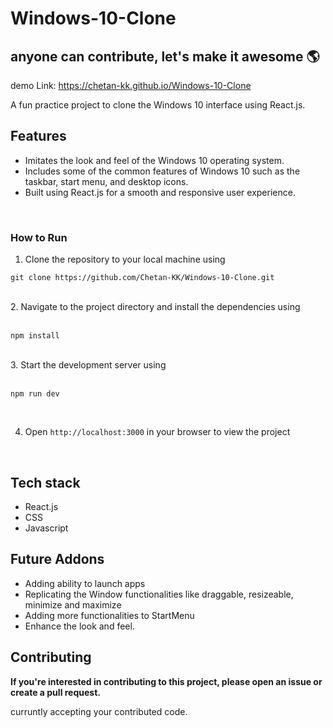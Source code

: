 # Windows-10-Clone

## anyone can contribute, let's make it awesome 🌎

demo Link: https://chetan-kk.github.io/Windows-10-Clone
<br/>

A fun practice project to clone the Windows 10 interface using React.js.

## Features

* Imitates the look and feel of the Windows 10 operating system.
* Includes some of the common features of Windows 10 such as the taskbar, start menu, and desktop icons.
* Built using React.js for a smooth and responsive user experience.
<br/>

### How to Run

1. Clone the repository to your local machine using <br/>

```git clone https://github.com/Chetan-KK/Windows-10-Clone.git```

<br/>
2. Navigate to the project directory and install the dependencies using 
<br/>
<br/>

```npm install```

<br/>
3. Start the development server using
<br/>
<br/>

```npm run dev```

<br/>

4. Open ```http://localhost:3000``` in your browser to view the project <br/>

<br/>

## Tech stack
 
* React.js
* CSS
* Javascript

## Future Addons

* Adding ability to launch apps
* Replicating the Window functionalities like draggable, resizeable, minimize and maximize
* Adding more functionalities to StartMenu
* Enhance the look and feel.

## Contributing

**If you're interested in contributing to this project, please open an issue or create a pull request.**

curruntly accepting your contributed code.
